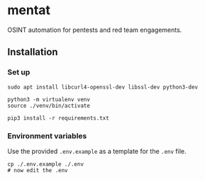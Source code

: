 # mentat
OSINT automation for pentests and red team engagements.

## Installation

### Set up
```
sudo apt install libcurl4-openssl-dev libssl-dev python3-dev

python3 -m virtualenv venv
source ./venv/bin/activate

pip3 install -r requirements.txt
```

### Environment variables

Use the provided `.env.example` as a template for the `.env` file.

```
cp ./.env.example ./.env
# now edit the .env
```